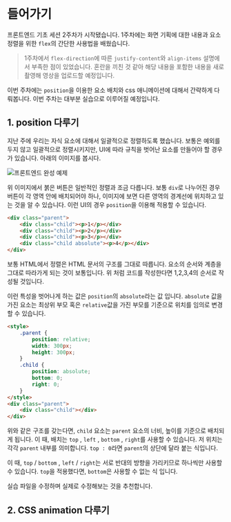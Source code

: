 # 들어가기

프론트엔드 기초 세션 2주차가 시작됐습니다. 1주차에는 화면 기획에 대한 내용과 요소 정렬을 위한 `flex`의 간단한 사용법을 배웠습니다.

> 1주차에서 `flex-direction`에 따른 `justify-content`와 `align-items` 설명에서 부족한 점이 있었습니다. 혼란을 끼친 것 같아 해당 내용을 포함한 내용을 새로 촬영해 영상을 업로드할 예정입니다.

이번 주차에는 `position`을 이용한 요소 배치와 css 애니메이션에 대해서 간략하게 다뤄봅니다. 이번 주차는 대부분 실습으로 이루어질 예정입니다.

## 1. position 다루기

지난 주에 우리는 자식 요소에 대해서 일괄적으로 정렬하도록 했습니다. 보통은 예외를 두지 않고 일괄적으로 정렬시키지만, UI에 따라 규칙을 벗어난 요소를 만들어야 할 경우가 있습니다. 아래의 이미지를 봅시다.

![프론트엔드 완성 예제](https://github.com/likelion-syu/2020-frontend-basic/blob/master/sessions/week2/assets/img/img2.png?raw=true)

위 이미지에서 붉은 버튼은 일반적인 정렬과 조금 다릅니다. 보통 `div`로 나누어진 경우 버튼이 각 영역 안에 배치되어야 하나, 이미지에 보면 다른 영역의 경계선에 위치하고 있는 것을 알 수 있습니다. 이런 UI의 경우 `position`을 이용해
적용할 수 있습니다.

```html
<div class="parent">
    <div class="child"><p>1</p></div>
    <div class="child"><p>2</p></div>
    <div class="child"><p>3</p></div>
    <div class="child absolute"><p>4</p></div>
</div>
```

보통 HTML에서 정렬은 HTML 문서의 구조를 그대로 따릅니다. 요소의 순서와 계층을 그대로 따라가게 되는 것이 보통입니다. 위 처럼 코드를 작성한다면 1,2,3,4의 순서로 작성될 것입니다.

이런 특성을 벗어나게 하는 값은 `position`의 `absolute`라는 값 입니다. `absolute`
값을 가진 요소는 최상위 부모 혹은 `relative`값을 가진 부모를 기준으로 위치를 임의로 변경할 수 있습니다.

```html
<style>
    .parent {
        position: relative;
        width: 300px;
        height: 300px;
    }
    .child {
        position: absolute;
        bottom: 0;
        right: 0;
    }
</style>
<div class="parent">
    <div class="child"></div>
</div>
```

위와 같은 구조를 갖는다면, `child` 요소는 `parent` 요소의 너비, 높이를 기준으로 배치되게 됩니다. 이 때, 배치는 `top` , `left` , `bottom` , `right`를 사용할 수 있습니다. 저 위치는 각각 `parent` 내부를 의미합니다. `top : 0`라면 `parent`의 상단에 달라 붙는 식입니다.

이 때, `top` / `bottom` , `left` / `right`는 서로 반대의 방향을 가리키므로 하나씩만 사용할 수 있습니다. `top`을 적용했다면, `bottom`은 사용할 수 없는 식 입니다.

실습 파일을 수정하며 실제로 수정해보는 것을 추천합니다.

## 2. CSS animation 다루기

